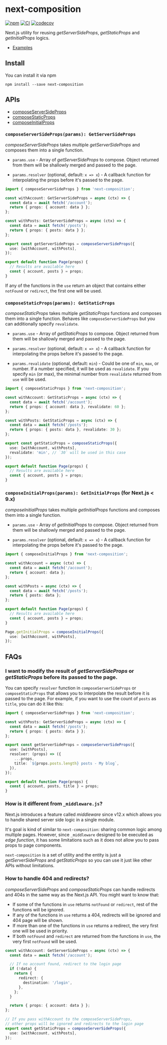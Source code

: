 # next-composition

[![npm](https://img.shields.io/npm/v/next-composition.svg)](https://www.npmjs.com/package/next-composition)
[![CI](https://github.com/neet/next-composition/actions/workflows/ci.yml/badge.svg)](https://github.com/neet/next-composition/actions/workflows/ci.yml)
[![codecov](https://codecov.io/gh/neet/next-composition/branch/main/graph/badge.svg?token=CZEL31RG9D)](https://codecov.io/gh/neet/next-composition)

Next.js utility for reusing _getServerSideProps_, _getStaticProps_ and _getInitialProps_ logics.

- [Examples](https://github.com/neet/next-composition/tree/main/examples)

## Install

You can install it via npm

```
npm install --save next-composition
```

## APIs

- [composeServerSideProps](#composeServerSideProps)
- [composeStaticProps](#composeStaticProps)
- [composeInitialProps](#composeInitialProps)

### `composeServerSideProps(params): GetServerSideProps`

_composeServerSideProps_ takes multiple _getServerSideProps_ and composes them into a single function.

- `params.use` - Array of _getServerSideProps_ to compose. Object returned from them will be shallowly merged and passed to the page.

- `params.resolver` (optional, default: `x => x`) - A callback function for interpolating the props before it's passed to the page.

```ts
import { composeServerSideProps } from 'next-composition';

const withAccount: GetServerSideProps = async (ctx) => {
  const data = await fetch('/account');
  return { props: { account: data } };
};

const withPosts: GetServerSideProps = async (ctx) => {
  const data = await fetch('/posts');
  return { props: { posts: data } };
};

export const getServerSideProps = composeServerSideProps({
  use: [withAccount, withPosts],
});

export default function Page(props) {
  // Results are available here
  const { account, posts } = props;
}
```

If any of the functions in the `use` return an object that contains either `notFound` or `redirect`, the first one will be used.

### `composeStaticProps(params): GetStaticProps`

_composeStaticProps_ takes multiple _getStaticProps_ functions and composes them into a single function. Behaves like `composeServerSideProps` but you can additionally specify `revalidate`.

- `params.use` - Array of _getStaticProps_ to compose. Object returned from them will be shallowly merged and passed to the page.

- `params.resolver` (optional, default: `x => x`) - A callback function for interpolating the props before it's passed to the page.

- `params.revalidate` (optional, default: `min`) - Could be one of `min`, `max`, or number. If a number specified, it will be used as `revalidate`. If you specify `min` (or max), the minimal number from `revalidate` returned from `use` will be used.

```ts
import { composeStaticProps } from 'next-composition';

const withAccount: GetStaticProps = async (ctx) => {
  const data = await fetch('/account');
  return { props: { account: data }, revalidate: 60 };
};

const withPosts: GetStaticProps = async (ctx) => {
  const data = await fetch('/posts');
  return { props: { posts: data }, revalidate: 30 };
};

export const getStaticProps = composeStaticProps({
  use: [withAccount, withPosts],
  revalidate: 'min', // `30` will be used in this case
});

export default function Page(props) {
  // Results are available here
  const { account, posts } = props;
}
```

### `composeInitialProps(params): GetInitialProps` (for Next.js < 9.x)

_composeInitialProps_ takes multiple _getInitialProps_ functions and composes them into a single function.

- `params.use` - Array of _getInitialProps_ to compose. Object returned from them will be shallowly merged and passed to the page.

- `params.resolver` (optional, default: `x => x`) - A callback function for interpolating the props before it's passed to the page.

```ts
import { composeInitialProps } from 'next-composition';

const withAccount = async (ctx) => {
  const data = await fetch('/account');
  return { account: data };
};

const withPosts = async (ctx) => {
  const data = await fetch('/posts');
  return { posts: data };
};

export default function Page(props) {
  // Results are available here
  const { account, posts } = props;
}

Page.getInitialProps = composeInitialProps({
  use: [withAccount, withPosts],
});
```

## FAQs

### I want to modify the result of _getServerSideProps_ or _getStaticProps_ before its passed to the page.

You can specify `resolver` function in `composeServerSideProps` or `composeStaticProps` that allows you to interpolate the result before it is passed to the page. For example, if you want to use the count of `posts` as `title`, you can do it like this:

```ts
import { composeServerSideProps } from 'next-composition';

const withPosts: GetServerSideProps = async (ctx) => {
  const data = await fetch('/posts');
  return { props: { posts: data } };
};

export const getServerSideProps = composeServerSideProps({
  use: [withPosts],
  resolver: (props) => ({
    ...props,
    title: `${props.posts.length} posts - My blog`,
  }),
});

export default function Page(props) {
  const { account, posts, title } = props;
}
```

### How is it different from `_middleware.js`?

Next.js introduces a feature called _middleware_ since v12.x which allows you to handle shared server side logic in a single module.

It's goal is kind of similar to `next-composition`: sharing common logic among multiple pages. However, since `_middleware` designed to be executed as _edge function_, it has some limitations such as it does not allow you to pass props to page components.

`next-composition` is a set of utility and the entity is just a _getServerSideProps_ and _getStaticProps_ so you can use it just like other APIs without limitations.

### How to handle 404 and redirects?

_composeServerSideProps_ and _composeStaticProps_ can handle redirects and 404s in the same way as the Next.js API. You might want to know that:

- If some of the functions in `use` returns `notFound` or `redirect`, rest of the functions will be ignored.
- If any of the functions in `use` returns a 404, redirects will be ignored and 404 page will be shown.
- If more than one of the functions in `use` returns a redirect, the very first one will be used in priority.
- If both `notFound` and `redirect` are returned from the functions in `use`, the very first `notFound` will be used.

```ts
const withAccount: GetServerSideProps = async (ctx) => {
  const data = await fetch('/account');

  // If no account found, redirect to the login page
  if (!data) {
    return {
      redirect: {
        destination: '/login',
      },
    };
  }

  return { props: { account: data } };
};

// If you pass withAccount to the composeServerSideProps,
// other props will be ignored and redirects to the login page
export const getStaticProps = composeServerSideProps({
  use: [withAccount, withPosts],
});
```
